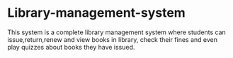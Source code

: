# Library-management-system
This system is a complete library management system where students can issue,return,renew and view books in library, check their fines and even play quizzes about books they have issued.
